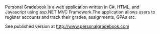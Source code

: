 Personal Gradebook is a web application written in C#, HTML, and Javascript using asp.NET MVC Framework.The application allows users to register accounts and track their grades, assignments, GPAs etc.

See published version at http://www.personalgradebook.com
